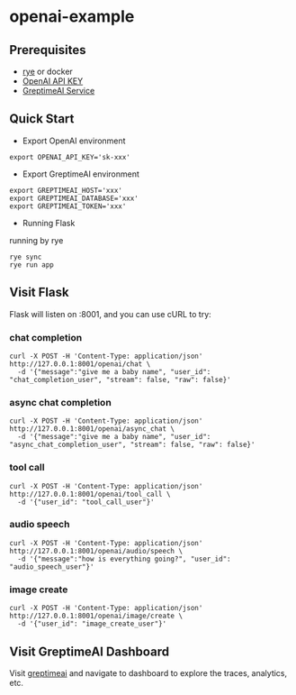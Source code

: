 # openai-example

## Prerequisites

- [rye][rye] or docker
- [OpenAI API KEY][openai]
- [GreptimeAI Service][greptimeai]

## Quick Start

- Export OpenAI environment

```shell
export OPENAI_API_KEY='sk-xxx'
```

- Export GreptimeAI environment

```shell
export GREPTIMEAI_HOST='xxx'
export GREPTIMEAI_DATABASE='xxx'
export GREPTIMEAI_TOKEN='xxx'
```

- Running Flask

running by rye

```shell
rye sync
rye run app
```

## Visit Flask

Flask will listen on :8001, and you can use cURL to try:

### chat completion

```shell
curl -X POST -H 'Content-Type: application/json' http://127.0.0.1:8001/openai/chat \
  -d '{"message":"give me a baby name", "user_id": "chat_completion_user", "stream": false, "raw": false}'
```

### async chat completion

```shell
curl -X POST -H 'Content-Type: application/json' http://127.0.0.1:8001/openai/async_chat \
  -d '{"message":"give me a baby name", "user_id": "async_chat_completion_user", "stream": false, "raw": false}'
```

### tool call

```shell
curl -X POST -H 'Content-Type: application/json' http://127.0.0.1:8001/openai/tool_call \
  -d '{"user_id": "tool_call_user"}'
```

### audio speech

```shell
curl -X POST -H 'Content-Type: application/json' http://127.0.0.1:8001/openai/audio/speech \
  -d '{"message":"how is everything going?", "user_id": "audio_speech_user"}'
```

### image create

```shell
curl -X POST -H 'Content-Type: application/json' http://127.0.0.1:8001/openai/image/create \
  -d '{"user_id": "image_create_user"}'
```

## Visit GreptimeAI Dashboard

Visit [greptimeai][greptimeai] and navigate to dashboard to explore the traces, analytics, etc.

[rye]: https://rye-up.com/guide/installation/
[greptimeai]: https://console.greptime.cloud/ai
[openai]: https://platform.openai.com/account/api-keys
